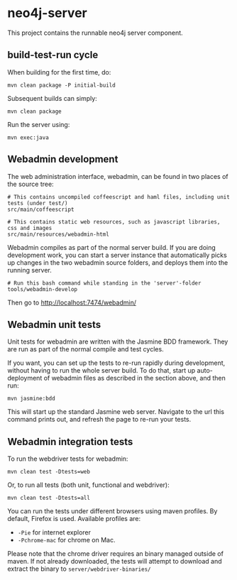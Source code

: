 # neo4j-server
 
This project contains the runnable neo4j server component. 

## build-test-run cycle

When building for the first time, do:

    mvn clean package -P initial-build

Subsequent builds can simply:

    mvn clean package

Run the server using:

    mvn exec:java

## Webadmin development

The web administration interface, webadmin, can be found in two places of the source tree:

    # This contains uncompiled coffeescript and haml files, including unit tests (under test/)
    src/main/coffeescript

    # This contains static web resources, such as javascript libraries, css and images
    src/main/resources/webadmin-html
    
Webadmin compiles as part of the normal server build. 
If you are doing development work, you can start a server instance that automatically picks up
changes in the two webadmin source folders, and deploys them into the running server. 

    # Run this bash command while standing in the 'server'-folder
    tools/webadmin-develop

Then go to [http://localhost:7474/webadmin/](http://localhost:7474/webadmin/)

## Webadmin unit tests

Unit tests for webadmin are written with the Jasmine BDD framework. They are run as 
part of the normal compile and test cycles.

If you want, you can set up the tests to re-run rapidly during development, without
having to run the whole server build. To do that, start up auto-deployment of webadmin
files as described in the section above, and then run:

    mvn jasmine:bdd

This will start up the standard Jasmine web server. Navigate to the url this command prints
out, and refresh the page to re-run your tests.

## Webadmin integration tests

To run the webdriver tests for webadmin:

    mvn clean test -Dtests=web

Or, to run all tests (both unit, functional and webdriver):

    mvn clean test -Dtests=all

You can run the tests under different browsers using maven profiles. By default, Firefox is used. 
Available profiles are:

* `-Pie` for internet explorer
* `-Pchrome-mac` for chrome on Mac.
  
Please note that the chrome driver requires an binary managed outside of maven.  If not already downloaded, the tests will attempt to download and extract the binary to `server/webdriver-binaries/` 
